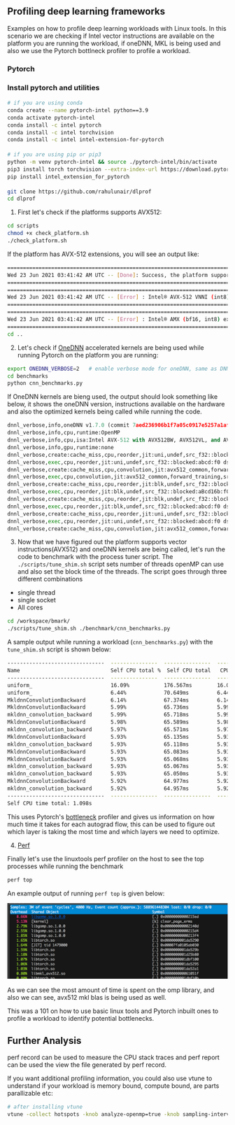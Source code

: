 ## Profiling deep learning frameworks

Examples on how to profile deep learning workloads with Linux tools. In this scenario we are checking if Intel vector instructions are available on the platform you are running the workload, if oneDNN, MKL is being used and also we use the Pytorch bottlneck profiler to profile a workload.

### Pytorch

<!-- Pull a docker image with Pytorch

- Stacks Pytorch image

```bash
docker pull sysstacks/dlrs-pytorch-clearlinux
```

#### Run benchmark inside the container

Instantiate the stacks image, and mount the current directory to the image.

```bash
docker run -v`pwd`:/workspace/bmark/ -it sysstacks/dlrs-pytorch-clearlinux
```
-->

### Install pytorch and utilities

```bash
# if you are using conda
conda create --name pytorch-intel python==3.9
conda activate pytorch-intel
conda install -c intel pytorch
conda install -c intel torchvision
conda install -c intel intel-extension-for-pytorch

# if you are using pip or pip3
python -m venv pytorch-intel && source ./pytorch-intel/bin/activate
pip3 install torch torchvision --extra-index-url https://download.pytorch.org/whl/cpu
pip install intel_extension_for_pytorch

git clone https://github.com/rahulunair/dlprof
cd dlprof
```

1. First let's check if the platforms supports AVX512:

```bash
cd scripts
chmod +x check_platform.sh
./check_platform.sh
```

If the platform has AVX-512 extensions, you will see an output like:

```bash
=====================================================================================================
Wed 23 Jun 2021 03:41:42 AM UTC -- [Done]: Success, the platform supports AVX-512 (fp32) instructions
=====================================================================================================
=====================================================================================================================
Wed 23 Jun 2021 03:41:42 AM UTC -- [Error] : Intel® AVX-512 VNNI (int8) extensions are not available :: (avx512_vnni)
=====================================================================================================================
====================================================================================================================
Wed 23 Jun 2021 03:41:42 AM UTC -- [Error] : Intel® AMX (bf16, int8) extensions are not available :: (amx_tile)
====================================================================================================================
cd ..
```

2. Let's check if [OneDNN](https://oneapi-src.github.io/oneDNN/dev_guide_verbose.html) accelerated kernels are being used while running Pytorch on the platform you are running:

```bash
export ONEDNN_VERBOSE=2   # enable verbose mode for oneDNN, same as DNNL_VERBOSE=2 you can try IPEX_VERBOSE=1 as well
cd benchmarks
python cnn_benchmarks.py
```

If OneDNN kernels are bieng used, the output should look something like below, it shows the oneDNN version, instructions available on the hardware and also the optimized kernels being called while running the code.

```python
dnnl_verbose,info,oneDNN v1.7.0 (commit 7aed236906b1f7a05c0917e5257a1af05e9ff683)
dnnl_verbose,info,cpu,runtime:OpenMP
dnnl_verbose,info,cpu,isa:Intel AVX-512 with AVX512BW, AVX512VL, and AVX512DQ extensions
dnnl_verbose,info,gpu,runtime:none
dnnl_verbose,create:cache_miss,cpu,reorder,jit:uni,undef,src_f32::blocked:abcd:f0 dst_f32::blocked:Acdb16a:f0,,,64x3x7x7,0.214111
dnnl_verbose,exec,cpu,reorder,jit:uni,undef,src_f32::blocked:abcd:f0 dst_f32::blocked:Acdb16a:f0,,,64x3x7x7,0.1521
dnnl_verbose,create:cache_miss,cpu,convolution,jit:avx512_common,forward_training,src_f32::blocked:abcd:f0 wei_f32::blocked:Acdb16a:f0 bia_undef::undef::f0 dst_f32::blocked:aBcd16b:f0,scratchpad_mode:user;,alg:convolution_direct,mb32_ic3oc64_ih224oh112kh7sh2dh0ph3_iw224ow112kw7sw2dw0pw3,0.25
dnnl_verbose,exec,cpu,convolution,jit:avx512_common,forward_training,src_f32::blocked:abcd:f0 wei_f32::blocked:Acdb16a:f0 bia_undef::undef::f0 dst_f32::blocked:aBcd16b:f0,scratchpad_mode:user;,alg:convolution_direct,mb32_ic3oc64_ih224oh112kh7sh2dh0ph3_iw224ow112kw7sw2dw0pw3,28.7791
dnnl_verbose,create:cache_miss,cpu,reorder,jit:blk,undef,src_f32::blocked:aBcd16b:f0 dst_f32::blocked:abcd:f0,,,32x64x112x112,0.0529785
dnnl_verbose,exec,cpu,reorder,jit:blk,undef,src_f32::blocked:aBcd16b:f0 dst_f32::blocked:abcd:f0,,,32x64x112x112,10.345
dnnl_verbose,create:cache_miss,cpu,reorder,jit:blk,undef,src_f32::blocked:abcd:f0 dst_f32::blocked:aBcd16b:f0,,,32x64x56x56,0.0471191
dnnl_verbose,exec,cpu,reorder,jit:blk,undef,src_f32::blocked:abcd:f0 dst_f32::blocked:aBcd16b:f0,,,32x64x56x56,2.69409
dnnl_verbose,create:cache_miss,cpu,reorder,jit:uni,undef,src_f32::blocked:abcd:f0 dst_f32::blocked:ABcd16b16a:f0,,,64x64x3x3,0.0710449
dnnl_verbose,exec,cpu,reorder,jit:uni,undef,src_f32::blocked:abcd:f0 dst_f32::blocked:ABcd16b16a:f0,,,64x64x3x3,0.0290527
dnnl_verbose,create:cache_miss,cpu,convolution,jit:avx512_common,forward_training,src_f32::blocked:aBcd16b:f0 wei_f32::blocked:ABcd16b16a:f0
```

3. Now that we have figured out the platform supports vector instructions(AVX512) and oneDNN kernels are being called, let's run the code to benchmark with the process tuner script. The `./scripts/tune_shim.sh` script sets number of threads openMP can use and also set the block time of the threads. The script goes through three different combinations

- single thread
- single socket
- All cores

```bash
cd /workspace/bmark/
./scripts/tune_shim.sh ./benchmark/cnn_benchmarks.py
```

A sample output while running a workload (`cnn_benchmarks.py`) with the `tune_shim.sh` script is shown below:

```bash
-------------------------------  ---------------  ---------------  ---------------  ---------------  --------------- 
Name                             Self CPU total %  Self CPU total   CPU total %      CPU total        CPU time avg   
-------------------------------  ---------------  ---------------  ---------------  ---------------  --------------- 
uniform_                         16.09%           176.567ms        16.09%           176.567ms        176.567ms       
uniform_                         6.44%            70.649ms         6.44%            70.649ms         70.649ms        
MkldnnConvolutionBackward        6.14%            67.374ms         6.14%            67.374ms         67.374ms        
MkldnnConvolutionBackward        5.99%            65.736ms         5.99%            65.736ms         65.736ms        
mkldnn_convolution_backward      5.99%            65.718ms         5.99%            65.718ms         65.718ms        
MkldnnConvolutionBackward        5.98%            65.589ms         5.98%            65.589ms         65.589ms        
mkldnn_convolution_backward      5.97%            65.571ms         5.97%            65.571ms         65.571ms        
MkldnnConvolutionBackward        5.93%            65.135ms         5.93%            65.135ms         65.135ms        
mkldnn_convolution_backward      5.93%            65.118ms         5.93%            65.118ms         65.118ms        
MkldnnConvolutionBackward        5.93%            65.083ms         5.93%            65.083ms         65.083ms        
MkldnnConvolutionBackward        5.93%            65.068ms         5.93%            65.068ms         65.068ms        
mkldnn_convolution_backward      5.93%            65.067ms         5.93%            65.067ms         65.067ms        
mkldnn_convolution_backward      5.93%            65.050ms         5.93%            65.050ms         65.050ms        
MkldnnConvolutionBackward        5.92%            64.977ms         5.92%            64.977ms         64.977ms        
mkldnn_convolution_backward      5.92%            64.957ms         5.92%            64.957ms         64.957ms        
-------------------------------  ---------------  ---------------  ---------------  ---------------  --------------- 
Self CPU time total: 1.098s
```
This uses Pytorch's [bottleneck](https://pytorch.org/docs/stable/bottleneck.html) profiler and gives us information on how much time it takes for each autograd flow, this can be used to figure out which layer is taking the most time and which layers we need to optimize.

4. [Perf](http://www.brendangregg.com/perf.html)

Finally let's use the linuxtools perf profiler on the host to see the top processes while running the benchmark

```bash
perf top
```

An example output of running `perf top` is given below:

![image](images/perf.png)

As we can see the most amount of time is spent on the omp library, and also we can see, avx512 mkl blas is being used as well.

This was a 101 on how to use basic linux tools and Pytorch inbuilt ones to profile a workload to identify potential bottlenecks.

## Further Analysis

perf record can be used to measure the CPU stack traces and perf report can be used the view the file generated by perf record.

If you want additional profiling information, you could also use vtune to understand if your workload is memory bound, compute bound, are parts parallizable etc:

```bash
# after installing vtune
vtune -collect hotspots -knob analyze-openmp=true -knob sampling-interval=20 --resume-after 10 -d 20 <app.py>
```
